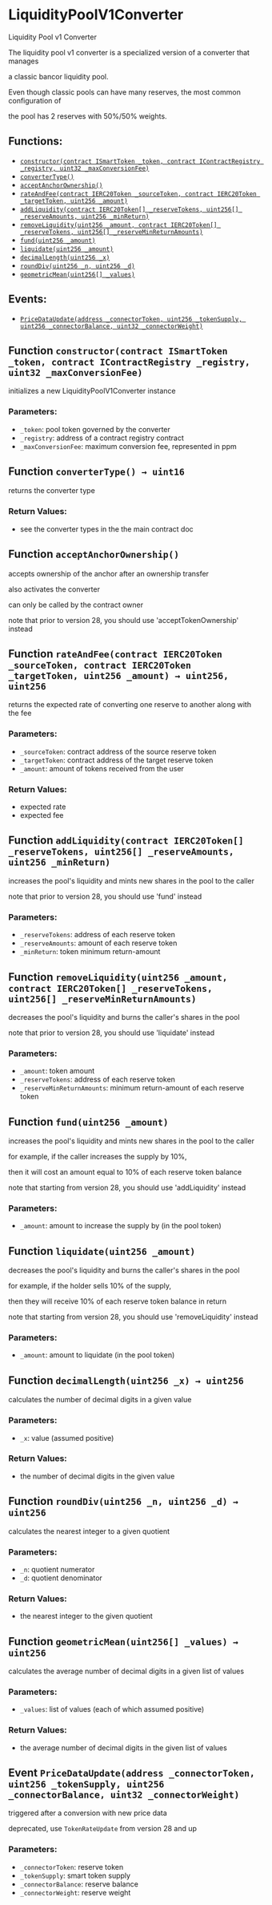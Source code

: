 # LiquidityPoolV1Converter

Liquidity Pool v1 Converter

The liquidity pool v1 converter is a specialized version of a converter that manages

a classic bancor liquidity pool.

Even though classic pools can have many reserves, the most common configuration of

the pool has 2 reserves with 50%/50% weights.

## Functions:

* [`constructor(contract ISmartToken _token, contract IContractRegistry _registry, uint32 _maxConversionFee)`](liquiditypoolv1converter.md#LiquidityPoolV1Converter-constructor-contract-ISmartToken-contract-IContractRegistry-uint32-)
* [`converterType()`](liquiditypoolv1converter.md#LiquidityPoolV1Converter-converterType--)
* [`acceptAnchorOwnership()`](liquiditypoolv1converter.md#LiquidityPoolV1Converter-acceptAnchorOwnership--)
* [`rateAndFee(contract IERC20Token _sourceToken, contract IERC20Token _targetToken, uint256 _amount)`](liquiditypoolv1converter.md#LiquidityPoolV1Converter-rateAndFee-contract-IERC20Token-contract-IERC20Token-uint256-)
* [`addLiquidity(contract IERC20Token[] _reserveTokens, uint256[] _reserveAmounts, uint256 _minReturn)`](liquiditypoolv1converter.md#LiquidityPoolV1Converter-addLiquidity-contract-IERC20Token---uint256---uint256-)
* [`removeLiquidity(uint256 _amount, contract IERC20Token[] _reserveTokens, uint256[] _reserveMinReturnAmounts)`](liquiditypoolv1converter.md#LiquidityPoolV1Converter-removeLiquidity-uint256-contract-IERC20Token---uint256---)
* [`fund(uint256 _amount)`](liquiditypoolv1converter.md#LiquidityPoolV1Converter-fund-uint256-)
* [`liquidate(uint256 _amount)`](liquiditypoolv1converter.md#LiquidityPoolV1Converter-liquidate-uint256-)
* [`decimalLength(uint256 _x)`](liquiditypoolv1converter.md#LiquidityPoolV1Converter-decimalLength-uint256-)
* [`roundDiv(uint256 _n, uint256 _d)`](liquiditypoolv1converter.md#LiquidityPoolV1Converter-roundDiv-uint256-uint256-)
* [`geometricMean(uint256[] _values)`](liquiditypoolv1converter.md#LiquidityPoolV1Converter-geometricMean-uint256---)

## Events:

* [`PriceDataUpdate(address _connectorToken, uint256 _tokenSupply, uint256 _connectorBalance, uint32 _connectorWeight)`](liquiditypoolv1converter.md#LiquidityPoolV1Converter-PriceDataUpdate-address-uint256-uint256-uint32-)

## Function `constructor(contract ISmartToken _token, contract IContractRegistry _registry, uint32 _maxConversionFee)` <a id="LiquidityPoolV1Converter-constructor-contract-ISmartToken-contract-IContractRegistry-uint32-"></a>

initializes a new LiquidityPoolV1Converter instance

### Parameters:

* `_token`: pool token governed by the converter
* `_registry`: address of a contract registry contract
* `_maxConversionFee`: maximum conversion fee, represented in ppm

## Function `converterType() → uint16` <a id="LiquidityPoolV1Converter-converterType--"></a>

returns the converter type

### Return Values:

* see the converter types in the the main contract doc

## Function `acceptAnchorOwnership()` <a id="LiquidityPoolV1Converter-acceptAnchorOwnership--"></a>

accepts ownership of the anchor after an ownership transfer

also activates the converter

can only be called by the contract owner

note that prior to version 28, you should use 'acceptTokenOwnership' instead

## Function `rateAndFee(contract IERC20Token _sourceToken, contract IERC20Token _targetToken, uint256 _amount) → uint256, uint256` <a id="LiquidityPoolV1Converter-rateAndFee-contract-IERC20Token-contract-IERC20Token-uint256-"></a>

returns the expected rate of converting one reserve to another along with the fee

### Parameters:

* `_sourceToken`: contract address of the source reserve token
* `_targetToken`: contract address of the target reserve token
* `_amount`: amount of tokens received from the user

### Return Values:

* expected rate
* expected fee

## Function `addLiquidity(contract IERC20Token[] _reserveTokens, uint256[] _reserveAmounts, uint256 _minReturn)` <a id="LiquidityPoolV1Converter-addLiquidity-contract-IERC20Token---uint256---uint256-"></a>

increases the pool's liquidity and mints new shares in the pool to the caller

note that prior to version 28, you should use 'fund' instead

### Parameters:

* `_reserveTokens`: address of each reserve token
* `_reserveAmounts`: amount of each reserve token
* `_minReturn`: token minimum return-amount

## Function `removeLiquidity(uint256 _amount, contract IERC20Token[] _reserveTokens, uint256[] _reserveMinReturnAmounts)` <a id="LiquidityPoolV1Converter-removeLiquidity-uint256-contract-IERC20Token---uint256---"></a>

decreases the pool's liquidity and burns the caller's shares in the pool

note that prior to version 28, you should use 'liquidate' instead

### Parameters:

* `_amount`: token amount
* `_reserveTokens`: address of each reserve token
* `_reserveMinReturnAmounts`: minimum return-amount of each reserve token

## Function `fund(uint256 _amount)` <a id="LiquidityPoolV1Converter-fund-uint256-"></a>

increases the pool's liquidity and mints new shares in the pool to the caller

for example, if the caller increases the supply by 10%,

then it will cost an amount equal to 10% of each reserve token balance

note that starting from version 28, you should use 'addLiquidity' instead

### Parameters:

* `_amount`:  amount to increase the supply by \(in the pool token\)

## Function `liquidate(uint256 _amount)` <a id="LiquidityPoolV1Converter-liquidate-uint256-"></a>

decreases the pool's liquidity and burns the caller's shares in the pool

for example, if the holder sells 10% of the supply,

then they will receive 10% of each reserve token balance in return

note that starting from version 28, you should use 'removeLiquidity' instead

### Parameters:

* `_amount`:  amount to liquidate \(in the pool token\)

## Function `decimalLength(uint256 _x) → uint256` <a id="LiquidityPoolV1Converter-decimalLength-uint256-"></a>

calculates the number of decimal digits in a given value

### Parameters:

* `_x`:   value \(assumed positive\)

### Return Values:

* the number of decimal digits in the given value

## Function `roundDiv(uint256 _n, uint256 _d) → uint256` <a id="LiquidityPoolV1Converter-roundDiv-uint256-uint256-"></a>

calculates the nearest integer to a given quotient

### Parameters:

* `_n`: quotient numerator
* `_d`: quotient denominator

### Return Values:

* the nearest integer to the given quotient

## Function `geometricMean(uint256[] _values) → uint256` <a id="LiquidityPoolV1Converter-geometricMean-uint256---"></a>

calculates the average number of decimal digits in a given list of values

### Parameters:

* `_values`:  list of values \(each of which assumed positive\)

### Return Values:

* the average number of decimal digits in the given list of values

## Event `PriceDataUpdate(address _connectorToken, uint256 _tokenSupply, uint256 _connectorBalance, uint32 _connectorWeight)` <a id="LiquidityPoolV1Converter-PriceDataUpdate-address-uint256-uint256-uint32-"></a>

triggered after a conversion with new price data

deprecated, use `TokenRateUpdate` from version 28 and up

### Parameters:

* `_connectorToken`: reserve token
* `_tokenSupply`: smart token supply
* `_connectorBalance`: reserve balance
* `_connectorWeight`: reserve weight

